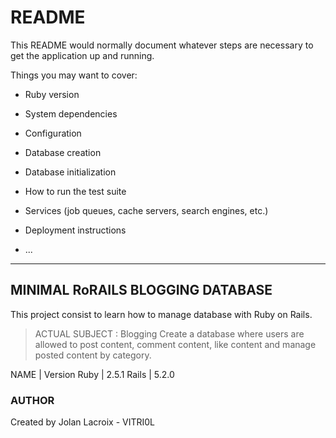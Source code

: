 # README

This README would normally document whatever steps are necessary to get the
application up and running.

Things you may want to cover:

* Ruby version

* System dependencies

* Configuration

* Database creation

* Database initialization

* How to run the test suite

* Services (job queues, cache servers, search engines, etc.)

* Deployment instructions

* ...


***
## MINIMAL RoRAILS BLOGGING DATABASE

This project consist to learn how to manage database with Ruby on Rails.

> ACTUAL SUBJECT : Blogging
> Create a database where users are allowed to post content, comment content, like content and manage posted content by category.

NAME  | Version
Ruby  | 2.5.1
Rails | 5.2.0

### AUTHOR
Created by Jolan Lacroix - VITRI0L
